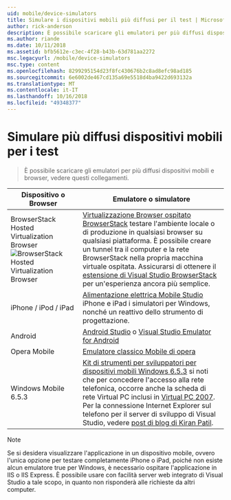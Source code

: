 ```yaml
---
uid: mobile/device-simulators
title: Simulare i dispositivi mobili più diffusi per il test | Microsoft Docs
author: rick-anderson
description: È possibile scaricare gli emulatori per più diffusi dispositivi mobili e browser, vedere questi collegamenti
ms.author: riande
ms.date: 10/11/2018
ms.assetid: bfb5612e-c3ec-4f28-b43b-63d781aa2272
msc.legacyurl: /mobile/device-simulators
msc.type: content
ms.openlocfilehash: 8299295154d23f8fc430676b2c8ad8efc98ad185
ms.sourcegitcommit: 6e6002de467cd135a69e5518d4ba9422d693132a
ms.translationtype: MT
ms.contentlocale: it-IT
ms.lasthandoff: 10/16/2018
ms.locfileid: "49348377"
---
```

# <a name="simulate-popular-mobile-devices-for-testing"></a>Simulare più diffusi dispositivi mobili per i test

> È possibile scaricare gli emulatori per più diffusi dispositivi mobili e browser, vedere questi collegamenti.

| Dispositivo o Browser | Emulatore o simulatore |
| --- | --- |
| BrowserStack Hosted Virtualization Browser ![BrowserStack Hosted Virtualization Browser](device-simulators/_static/image1.png) | [Virtualizzazione Browser ospitato BrowserStack](http://browserstack.com) testare l'ambiente locale o di produzione in qualsiasi browser su qualsiasi piattaforma. È possibile creare un tunnel tra il computer e la rete BrowserStack nella propria macchina virtuale ospitata. Assicurarsi di ottenere il [estensione di Visual Studio BrowserStack](https://marketplace.visualstudio.com/items?itemName=browserstackcom.BrowserStack) per un'esperienza ancora più semplice. |
| iPhone / iPod / iPad | [Alimentazione elettrica Mobile Studio](http://www.electricplum.com/studio.aspx) iPhone e iPad i simulatori per Windows, nonché un reattivo dello strumento di progettazione. |
| Android | [Android Studio](https://developer.android.com/studio/) o [Visual Studio Emulator for Android](https://visualstudio.microsoft.com/vs/msft-android-emulator/) |
| Opera Mobile | [Emulatore classico Mobile di opera](https://www.opera.com/developer/mobile-emulator) |
| Windows Mobile 6.5.3 | [Kit di strumenti per sviluppatori per dispositivi mobili Windows 6.5.3](https://www.microsoft.com/downloads/en/details.aspx?FamilyID=c0213f68-2e01-4e5c-a8b2-35e081dcf1ca&amp;displaylang=en) si noti che per concedere l'accesso alla rete telefonica, occorre anche la scheda di rete Virtual PC inclusi in [Virtual PC 2007](https://www.microsoft.com/downloads/en/details.aspx?FamilyID=04d26402-3199-48a3-afa2-2dc0b40a73b6&amp;DisplayLang=en). Per la connessione Internet Explorer sul telefono per il server di sviluppo di Visual Studio, vedere [post di blog di Kiran Patil](http://kiranpatils.wordpress.com/2009/11/19/access-internetlocal-website-from-your-windows-mobile-device-emulators/). |

> [!NOTE]
> Se si desidera visualizzare l'applicazione in un dispositivo mobile, ovvero l'unica opzione per testare completamente iPhone o iPad, poiché non esiste alcun emulatore true per Windows, è necessario ospitare l'applicazione in IIS o IIS Express. È possibile usare con facilità server web integrato di Visual Studio a tale scopo, in quanto non risponderà alle richieste da altri computer.